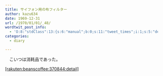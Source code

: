 ```yaml
---
title: サイフォン用の布フィルター
author: kazu634
date: 1969-12-31
url: /1970/01/01/_48/
wordtwit_post_info:
  - 'O:8:"stdClass":13:{s:6:"manual";b:0;s:11:"tweet_times";i:1;s:5:"delay";i:0;s:7:"enabled";i:1;s:10:"separation";s:2:"60";s:7:"version";s:3:"3.7";s:14:"tweet_template";b:0;s:6:"status";i:2;s:6:"result";a:0:{}s:13:"tweet_counter";i:2;s:13:"tweet_log_ids";a:1:{i:0;i:3463;}s:9:"hash_tags";a:0:{}s:8:"accounts";a:1:{i:0;s:7:"kazu634";}}'
categories:
  - diary

---
```

<div class="section">
<p>
    　こいつは消耗品であった。
</p>
  
<p>
<a href="http://d.hatena.ne.jp/rakuten/beanscoffee/370844" onclick="__gaTracker('send', 'event', 'outbound-article', 'http://d.hatena.ne.jp/rakuten/beanscoffee/370844', '[rakuten:beanscoffee:370844:detail]');">[rakuten:beanscoffee:370844:detail]</a>
</p>
</div>